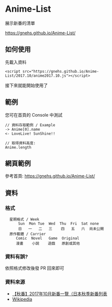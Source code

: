# Anime-List
展示新番的清單

https://gnehs.github.io/Anime-List/

## 如何使用
先載入資料
```
<script src="https://gnehs.github.io/Anime-List/2017.10/anime2017.10.js"></script>
```
接下來就能開始使用了

## 範例
您可在首頁的 Console 中測試

```
// 資料存取範例 / Example
-> Anime[0].name
<- LoveLive! SunShine!!
```
```
// 取得資料高度:
Anime.length
```
## 網頁範例
參考首頁: https://gnehs.github.io/Anime-List/

## 資料
### 格式
```
  星期格式 / Week
      Sun  Mon Tue  Wed  Thu  Fri  Sat none
      日   一   二   三    四   五   六  尚未公開
  原作載體 / Carrier
     Comic  Novel   Game  Original
     漫畫    小說    遊戲   原創或其他
```
### 資料有誤?
依照格式修改後發 PR 回來即可
### 資料來源
- [【秋番】2017年10月新番一覽（日本秋季新番列表](http://justlaughtw.blogspot.com/2017/03/201710.html)
- [Wikipedia](https://zh.wikipedia.org)
